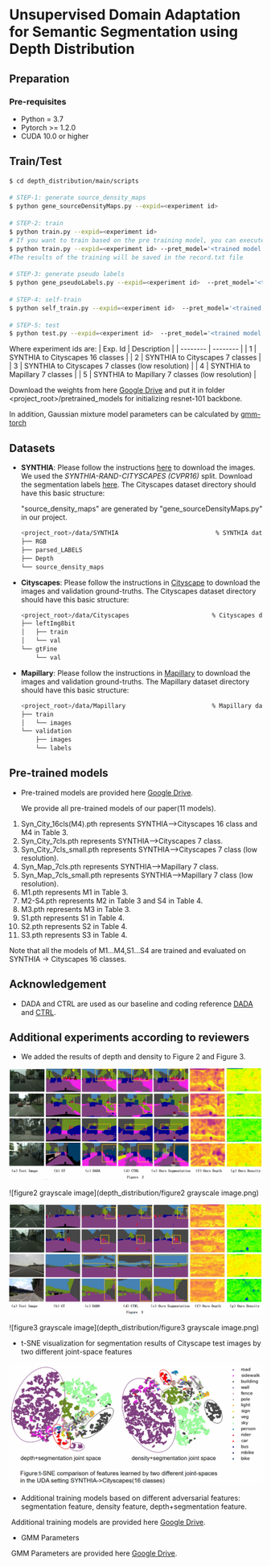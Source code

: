 # Unsupervised Domain Adaptation for Semantic Segmentation using Depth Distribution



## Preparation

### Pre-requisites

* Python = 3.7
* Pytorch >= 1.2.0
* CUDA 10.0 or higher



## Train/Test

```bash
$ cd depth_distribution/main/scripts

# STEP-1: generate source_density_maps
$ python gene_sourceDensityMaps.py --expid=<experiment id>

# STEP-2: train
$ python train.py --expid=<experiment id>
# If you want to train based on the pre training model, you can execute the command
$ python train.py --expid=<experiment id> --pret_model='<trained model path,it should be noted that the pre-trained model name cannot be changed, and the corresponding adversarial network model should be placed in the same folder.>'
#The results of the training will be saved in the record.txt file

# STEP-3: generate pseudo labels
$ python gene_pseudoLabels.py --expid=<experiment id>  --pret_model='<trained model path>' --output_dir = '../../data/Cityscapes(here is Cityscapes or Mapillary )/pseudo_labels'                             

# STEP-4: self-train
$ python self_train.py --expid=<experiment id>  --pret_model='<trained model path>'

# STEP-5: test
$ python test.py --expid=<experiment id>  --pret_model='<trained model path>'
```
Where experiment ids are:
| Exp. Id | Description |
| -------- | -------- |
|  1   | SYNTHIA to Cityscapes 16 classes |
|  2    | SYNTHIA to Cityscapes 7 classes |
|  3   | SYNTHIA to Cityscapes 7 classes (low resolution) |
|  4    | SYNTHIA to Mapillary 7 classes |
|  5   | SYNTHIA to Mapillary 7 classes (low resolution) |

Download the weights from here  [Google Drive](https://drive.google.com/drive/folders/1R6IWvC6DHiYyyvXlxwljoS_BYyEBSPd4)  and put it in  folder  <project_root>/pretrained_models  for initializing resnet-101 backbone.

In addition, Gaussian mixture model parameters can be calculated by [gmm-torch](https://github.com/ldeecke/gmm-torch)




## Datasets

* **SYNTHIA**: Please follow the instructions [here](http://synthia-dataset.net/downloads/) to download the images.
  We used the *SYNTHIA-RAND-CITYSCAPES (CVPR16)* split. 
  Download the segmentation labels  [here](https://drive.google.com/file/d/1TA0FR-TRPibhztJI5-OFP4iBNaDDkQFa/view?usp=sharing). 
  The Cityscapes dataset directory should have this basic structure:
  
  "source_density_maps" are generated by "gene_sourceDensityMaps.py" in our project.
  
  ```bash
  <project_root>/data/SYNTHIA                           % SYNTHIA dataset root
  ├── RGB
  ├── parsed_LABELS
  ├── Depth
  └── source_density_maps
  ```
  
* **Cityscapes**: Please follow the instructions in [Cityscape](https://www.cityscapes-dataset.com/) 
  to download the images and validation ground-truths. 
  The Cityscapes dataset directory should have this basic structure:
  
  ```bash
  <project_root>/data/Cityscapes                       % Cityscapes dataset root
  ├── leftImg8bit
  │   ├── train
  │   └── val
  └── gtFine
      └── val
  ```
  
* **Mapillary**: Please follow the instructions in [Mapillary](https://www.mapillary.com/dataset) 
  to download the images and validation ground-truths. 
  The Mapillary dataset directory should have this basic structure:
  
  ```bash
  <project_root>/data/Mapillary                        % Mapillary dataset root
  ├── train
  │   └── images
  └── validation
      ├── images
      └── labels
  ```



## Pre-trained models

+ Pre-trained models are provided here   [Google Drive](https://drive.google.com/drive/folders/1R6IWvC6DHiYyyvXlxwljoS_BYyEBSPd4).

  We provide all pre-trained models of our paper(11 models).

1. Syn_City_16cls(M4).pth represents SYNTHIA-->Cityscapes 16 class and M4 in Table 3.  
2. Syn_City_7cls.pth represents SYNTHIA-->Cityscapes 7 class.  
3. Syn_City_7cls_small.pth represents SYNTHIA-->Cityscapes 7 class (low resolution).  
4. Syn_Map_7cls.pth represents SYNTHIA-->Mapillary 7 class.  
5. Syn_Map_7cls_small.pth represents SYNTHIA-->Mapillary 7 class (low resolution).  
6. M1.pth represents  M1 in Table 3.  
7. M2-S4.pth represents  M2 in Table 3 and S4 in Table 4. 
8. M3.pth represents  M3 in Table 3.  
9. S1.pth represents  S1 in Table 4.  
10. S2.pth represents  S2 in Table 4.  
11. S3.pth represents  S3 in Table 4.  

Note that all the models of M1...M4,S1...S4 are trained and evaluated on SYNTHIA → Cityscapes  16 classes.



## Acknowledgement 

+ DADA and CTRL are used as our baseline and coding reference [DADA](https://github.com/valeoai/DADA) and [CTRL](https://github.com/susaha/ctrl-uda).



## Additional experiments according to reviewers 

+ We added the results of depth and density to Figure 2 and Figure 3.

![Figure2](depth_distribution/Figure2.png)



![figure2 grayscale image](depth_distribution/figure2 grayscale image.png)



![Figure3](depth_distribution/Figure3.png)



![figure3 grayscale image](depth_distribution/figure3 grayscale image.png)



+ t-SNE visualization for segmentation results of Cityscape test images by two different joint-space features

![t_SNE](depth_distribution/t_SNE.png)



+ Additional training models based on different adversarial features: segmentation feature, density feature, depth+segmentation feature.

​        Additional training models are provided here   [Google Drive](https://drive.google.com/drive/folders/1R6IWvC6DHiYyyvXlxwljoS_BYyEBSPd4).



+ GMM Parameters

​       GMM Parameters are provided here   [Google Drive](https://drive.google.com/drive/folders/1R6IWvC6DHiYyyvXlxwljoS_BYyEBSPd4).